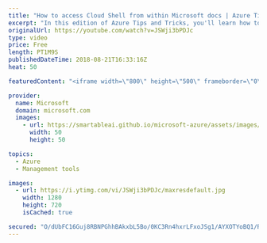 ```yaml
---
title: "How to access Cloud Shell from within Microsoft docs | Azure Tips and Tricks"
excerpt: "In this edition of Azure Tips and Tricks, you'll learn how to quickly access Azure Cloud Shell from within the Microsoft documentation. The Azure Cloud Shell allows us to easily run commands against our resources inside of the Azure portal. But did you know that you can easily run the Cloud Shell inside"
originalUrl: https://youtube.com/watch?v=JSWji3bPDJc
type: video
price: Free
length: PT1M9S
publishedDateTime: 2018-08-21T16:33:16Z
heat: 50

featuredContent: "<iframe width=\"800\" height=\"500\" frameborder=\"0\" src=\"https://www.youtube.com/embed/JSWji3bPDJc\" allow=\"accelerometer; autoplay; encrypted-media; gyroscope; picture-in-picture\" allowfullscreen></iframe>"

provider:
  name: Microsoft
  domain: microsoft.com
  images:
    - url: https://smartableai.github.io/microsoft-azure/assets/images/organizations/microsoft.com-50x50.jpg
      width: 50
      height: 50

topics:
  - Azure
  - Management tools

images:
  - url: https://i.ytimg.com/vi/JSWji3bPDJc/maxresdefault.jpg
    width: 1280
    height: 720
    isCached: true

secured: "O/dUbFC16Guj8RBNPGhhBAkxbL5Bo/0KC3Rn4hxrLFxoJSg1/AYXOTYoBQ1/R9Q3NxlsOSiOHmBJuMebzBYamZ2OsmI3Jtr79hVhxFxLXManOQNctyfWKeiF+jMRf1MfxKPMnRn+BLBCPXQyOC3uzzFJo48h5QRAChI52PMsNDklSwJU7+YvhDSxKEs1Ekr655I6XRfVIaoWgMm8yrjifd4D9uHcHhKE1XGL1QOjxAOUOwYGEay76GZmAP73tkJ975ohmp7a7E70rACNx+JM4mczITzv2rV9SQObSCPXo8H5JwFh4+NE60zUtgmoz2mGFYJZT6JIPD6hkQHumK2uL3q3FPl6QWPzcPiv9ENDGUdH0AYxnoMYFyjq+Xggn0dPwWqJnx65tW41dV3/YerWc2EFvn7fCrvOKOcKOt+Wmos=;/ytZ00YFAtWpIiqP3GB3Kg=="
---
```


